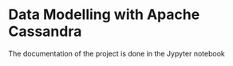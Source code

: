 # Data Modelling with Apache Cassandra
The documentation of the project is done in the Jypyter notebook
